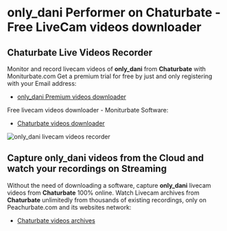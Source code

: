 # only_dani Performer on Chaturbate - Free LiveCam videos downloader

## Chaturbate Live Videos Recorder

Monitor and record livecam videos of **only_dani** from **Chaturbate** with Moniturbate.com
Get a premium trial for free by just and only registering with your Email address:
* [only_dani Premium videos downloader](https://moniturbate.com/request-demo-licence-key.html)

Free livecam videos downloader - Moniturbate Software:
* [Chaturbate videos downloader](https://moniturbate.com/moniturbate-download-software.html)

![only_dani livecam videos recorder](https://peachurnet.com/templates/moniturbate-software.png)


## Capture only_dani videos from the Cloud and watch your recordings on Streaming

Without the need of downloading a software, capture **only_dani** livecam videos from **Chaturbate** 100% online.
Watch Livecam archives from **Chaturbate** unlimitedly from thousands of existing recordings, only on Peachurbate.com and its websites network:
* [Chaturbate videos archives](https://peachurnet.com/)